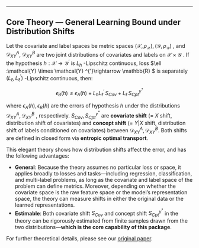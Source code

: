 ---

## Core Theory — General Learning Bound under Distribution Shifts

Let the covariate and label spaces be metric spaces  $(\mathcal{X} ,\rho _{\mathcal{X}}), (\mathcal{Y} ,\rho _{\mathcal{Y}})$ , and  $\mathcal{D} _{XY}^{A}$, $\mathcal{D} _{XY}^{B}$ are two joint distributions of covariates and labels on  $\mathcal{X}\times\mathcal{Y}$ . If the hypothesis  $h:\mathcal{X} \rightarrow \mathcal{Y} ^{'}$  is $L_h$ -Lipschitz continuous, loss  $\ell :\mathcal{Y} \times \mathcal{Y} ^{'}\rightarrow \mathbb{R} $  is separately  $(L_{\ell},L_{\ell}^{'})$ -Lipschitz continuous, then:


$$
\epsilon _B(h)\le \epsilon _A(h)+L_hL_{\ell}^{'}\,S_{Cov}+L_{\ell}\,S_{Cpt}^{\gamma ^*}
$$

where  $\epsilon _A(h), \epsilon _B(h)$  are the errors of hypothesis  $h$  under the distributions  $\mathcal{D} _{XY}^{A}, \mathcal{D} _{XY}^{B}$ , respectively.  $S_{Cov}, S_{Cpt}^{\gamma ^*}$  are **covariate shift** (= $X$ shift, distribution shift of covariates) and **concept shift** (= $Y|X$ shift, distribution shift of labels conditioned on covariates) between $\mathcal{D} _{XY}^{A}, \mathcal{D} _{XY}^{B}$. Both shifts are defined in closed form via **entropic optimal transport**.

This elegant theory shows how distribution shifts affect the error, and has the following advantages:

* **General**: Because the theory assumes no particular loss or space, it applies broadly to losses and tasks—including regression, classification, and multi-label problems, as long as the covariate and label space of the problem can define metrics. Moreover, depending on whether the covariate space is the raw feature space or the model’s representation space, the theory can measure shifts in either the original data or the learned representations.
* **Estimable**: Both covariate shift $S_{Cov}$ and concept shift $S_{Cpt}^{\gamma ^*}$ in the theory can be rigorously estimated from finite samples drawn from the two distributions—**which is the core capability of this package**.

For further theoretical details, please see our [original paper](https://arxiv.org/abs/2506.12829).
